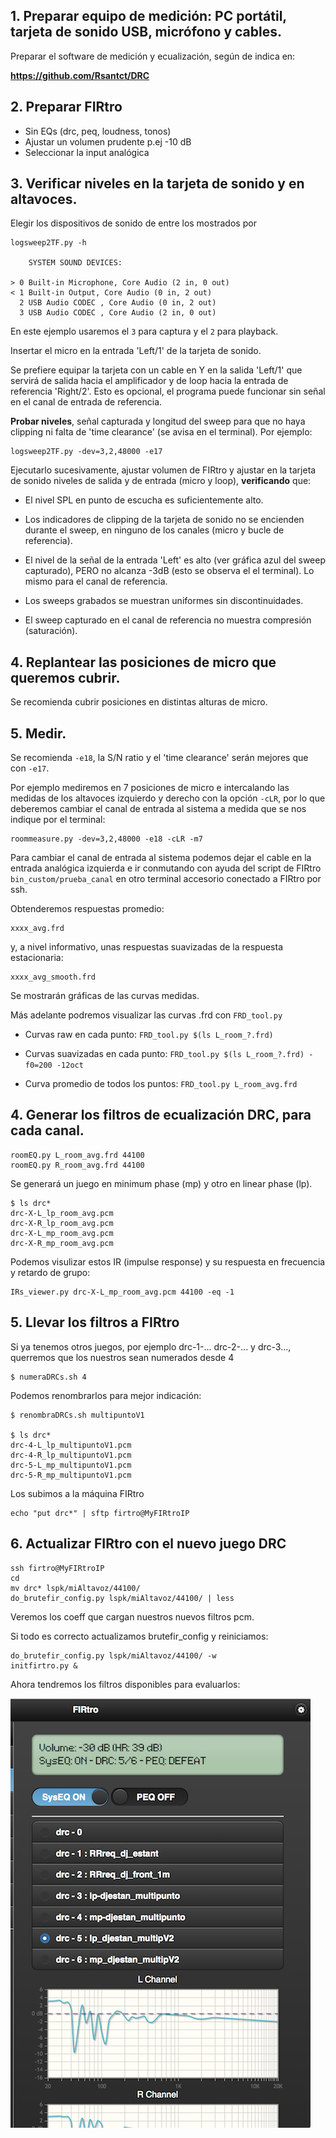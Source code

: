 ## 1. Preparar equipo de medición: PC portátil, tarjeta de sonido USB, micrófono y cables.

Preparar el software de medición y ecualización, según de indica en:

**https://github.com/Rsantct/DRC**  

## 2. Preparar FIRtro

- Sin EQs (drc, peq, loudness, tonos)
- Ajustar un volumen prudente p.ej -10 dB
- Seleccionar la input analógica

## 3. Verificar niveles en la tarjeta de sonido y en altavoces.

Elegir los dispositivos de sonido de entre los mostrados por 

    logsweep2TF.py -h

        SYSTEM SOUND DEVICES:

    > 0 Built-in Microphone, Core Audio (2 in, 0 out)
    < 1 Built-in Output, Core Audio (0 in, 2 out)
      2 USB Audio CODEC , Core Audio (0 in, 2 out)
      3 USB Audio CODEC , Core Audio (2 in, 0 out)

En este ejemplo usaremos el `3` para captura y el `2` para playback.

Insertar el micro en la entrada 'Left/1' de la tarjeta de sonido.

Se prefiere equipar la tarjeta con un cable en Y en la salida 'Left/1' que servirá de salida hacia el amplificador y de loop hacia la entrada de referencia 'Right/2'. Esto es opcional, el programa puede funcionar sin señal en el canal de entrada de referencia.

**Probar niveles**, señal capturada y longitud del sweep para que no haya clipping ni falta de 'time clearance' (se avisa en el terminal). Por ejemplo:

    logsweep2TF.py -dev=3,2,48000 -e17

Ejecutarlo sucesivamente, ajustar volumen de FIRtro y ajustar en la tarjeta de sonido niveles de salida y de entrada (micro y loop), **verificando** que:

- El nivel SPL en punto de escucha es suficientemente alto.

- Los indicadores de clipping de la tarjeta de sonido no se encienden durante el sweep, en ninguno de los canales (micro y bucle de referencia).

- El nivel de la señal de la entrada 'Left' es alto (ver gráfica azul del sweep capturado), PERO no alcanza -3dB (esto se observa el el terminal). Lo mismo para el canal de referencia.

- Los sweeps grabados se muestran uniformes sin discontinuidades.

- El sweep capturado en el canal de referencia no muestra compresión (saturación).


## 4. Replantear las posiciones de micro que queremos cubrir.

Se recomienda cubrir posiciones en distintas alturas de micro.


## 5. Medir.
    
Se recomienda `-e18`, la S/N ratio y el 'time clearance' serán mejores que con `-e17`.

Por ejemplo mediremos en 7 posiciones de micro e intercalando las medidas de los altavoces izquierdo y derecho con la opción `-cLR`, por lo que deberemos cambiar el canal de entrada al sistema a medida que se nos indique por el terminal:

    roommeasure.py -dev=3,2,48000 -e18 -cLR -m7

Para cambiar el canal de entrada al sistema podemos dejar el cable en la entrada analógica izquierda e ir conmutando con ayuda del script de FIRtro `bin_custom/prueba_canal` en otro terminal accesorio conectado a FIRtro por ssh.

Obtenderemos respuestas promedio:

    xxxx_avg.frd

y, a nivel informativo, unas respuestas suavizadas de la respuesta estacionaria:

    xxxx_avg_smooth.frd

Se mostrarán gráficas de las curvas medidas.

Más adelante podremos visualizar las curvas .frd con `FRD_tool.py`

- Curvas raw en cada punto: `FRD_tool.py $(ls L_room_?.frd)`

- Curvas suavizadas en cada punto: `FRD_tool.py $(ls L_room_?.frd) -f0=200 -12oct`

- Curva promedio de todos los puntos: `FRD_tool.py L_room_avg.frd`

## 4. Generar los filtros de ecualización DRC, para cada canal.

    roomEQ.py L_room_avg.frd 44100
    roomEQ.py R_room_avg.frd 44100
    
Se generará un juego en minimum phase (mp) y otro en linear phase (lp).

    $ ls drc*
    drc-X-L_lp_room_avg.pcm
    drc-X-R_lp_room_avg.pcm
    drc-X-L_mp_room_avg.pcm
    drc-X-R_mp_room_avg.pcm

Podemos visulizar estos IR (impulse response) y su respuesta en frecuencia y retardo de grupo:

    IRs_viewer.py drc-X-L_mp_room_avg.pcm 44100 -eq -1
    
## 5. Llevar los filtros a FIRtro

Si ya tenemos otros juegos, por ejemplo drc-1-... drc-2-... y drc-3..., querremos que los nuestros sean numerados desde 4
      
    $ numeraDRCs.sh 4
        
Podemos renombrarlos para mejor indicación:
    
    $ renombraDRCs.sh multipuntoV1
        
    $ ls drc*
    drc-4-L_lp_multipuntoV1.pcm
    drc-4-R_lp_multipuntoV1.pcm
    drc-5-L_mp_multipuntoV1.pcm
    drc-5-R_mp_multipuntoV1.pcm
    
Los subimos a la máquina FIRtro
    
    echo "put drc*" | sftp firtro@MyFIRtroIP
    
## 6. Actualizar FIRtro con el nuevo juego DRC

    ssh firtro@MyFIRtroIP
    cd
    mv drc* lspk/miAltavoz/44100/
    do_brutefir_config.py lspk/miAltavoz/44100/ | less
    
Veremos los coeff que cargan nuestros nuevos filtros pcm.
    
Si todo es correcto actualizamos brutefir_config y reiniciamos:
    
    do_brutefir_config.py lspk/miAltavoz/44100/ -w
    initfirtro.py &
    
Ahora tendremos los filtros disponibles para evaluarlos:

![](https://github.com/AudioHumLab/FIRtro/blob/master/doc/screenshots/drc_lista.png)

